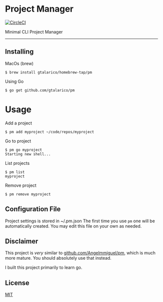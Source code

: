 # Project Manager

[![CircleCI](https://circleci.com/gh/gtalarico/pm.svg?style=svg)](https://circleci.com/gh/gtalarico/pm)

Minimal CLI Project Manager

---

## Installing

MacOs (brew)
```
$ brew install gtalarico/homebrew-tap/pm
```

Using Go

```
$ go get github.com/gtalarico/pm
```

# Usage

Add a project
```
$ pm add myproject ~/code/repos/myproject
```

Go to project
```
$ pm go myproject
Starting new shell...
```

List projects
```
$ pm list
myproject
```

Remove project
```
$ pm remove myproject
```

## Configuration File

Project settings is stored in ~/.pm.json
The first time you use `pm` one will be automatically created.
You may edit this file on your own as needed.

## Disclaimer

This project is _very_ similar to [github.com/Angelmmiguel/pm](https://github.com/Angelmmiguel/pm),
which is much more mature. You should absolutely use that instead.

I built this project primarily to learn go.

## License

[MIT](https://opensource.org/licenses/MIT)

